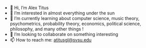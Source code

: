 - 👋 Hi, I’m Alex Titus
- 👀 I’m interested in almost everything under the sun
- 🌱 I’m currently learning about computer science, music theory, psychometrics, probability theory, economics, political science, philosophy, and many other things !
- 💞️ I’m looking to collaborate on something interesting
- 📫 How to reach me: atitusgl@svsu.edu

<!---
atg973/atg973 is a ✨ special ✨ repository because its `README.md` (this file) appears on your GitHub profile.
You can click the Preview link to take a look at your changes.
--->

